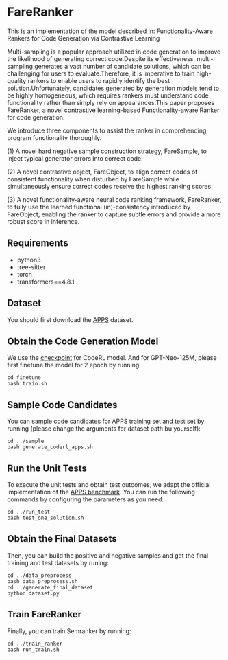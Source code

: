 # FareRanker
This is an implementation of the model described in: Functionality-Aware Rankers for Code Generation via Contrastive Learning

Multi-sampling is a popular approach utilized in code generation to improve the likelihood of generating correct code.Despite its effectiveness, multi-sampling generates a vast number of candidate solutions, which can be challenging for users to evaluate.Therefore, it is imperative to train high-quality rankers to enable users to rapidly identify the best solution.Unfortunately, candidates generated by generation models tend to be highly homogeneous, which requires rankers must understand code functionality rather than simply rely on appearances.This paper proposes FareRanker, a novel contrastive learning-based Functionality-aware Ranker for code generation.

We introduce three components to assist the ranker in comprehending program functionality thoroughly.

(1) A novel hard negative sample construction strategy, FareSample, to inject typical generator errors into correct code.

(2) A novel contrastive object, FareObject, to align correct codes of consistent functionality when disturbed by FareSample while simultaneously ensure correct codes receive the highest ranking scores. 

(3) A novel functionality-aware neural code ranking framework, FareRanker, to fully use the learned functional (in)-consistency introduced by FareObject, enabling the ranker to capture subtle errors and provide a more robust score in inference. 

## Requirements
* python3
* tree-sitter
* torch
* transformers==4.8.1

## Dataset
You should first download the [APPS](https://github.com/hendrycks/apps) dataset.

## Obtain the Code Generation Model
We use the [checkpoint](https://console.cloud.google.com/storage/browser/sfr-coderl-research/codet5_finetuned_codeRL) for CodeRL model. And for GPT-Neo-125M, please first finetune the model for 2 epoch by running:
```
cd finetune
bash train.sh
```
## Sample Code Candidates
You can sample code candidates for APPS training set and test set by running (please change the arguments for dataset path bu yourself):
```
cd ../sample
bash generate_coderl_apps.sh
```
## Run the Unit Tests

To execute the unit tests and obtain test outcomes, we adapt the official implementation of the [APPS benchmark](https://github.com/hendrycks/apps). You can run the following commands by configuring the parameters as you need:
```
cd ../run_test
bash test_one_solution.sh
```

## Obtain the Final Datasets
Then, you can build the positive and negative samples and get the final training and test datasets by runing:
```
cd ../data_preprocess
bash data_preprocess.sh
cd ../generate_final_dataset
python dataset.py
```
## Train FareRanker
Finally, you can train Semranker by running:
```
cd ../train_ranker
bash run_train.sh
```
